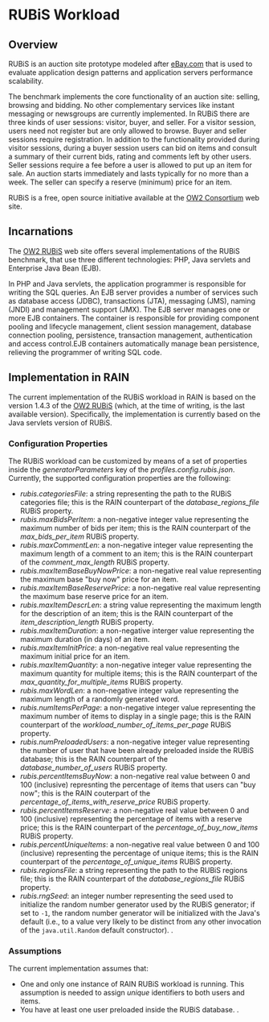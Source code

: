 RUBiS Workload
==============


## Overview

RUBiS is an auction site prototype modeled after [eBay.com](http://www.ebay.com) that is used to evaluate application design patterns and application servers performance scalability.

The benchmark implements the core functionality of an auction site: selling, browsing and bidding. No other complementary services like instant messaging or newsgroups are currently implemented. In RUBiS there are three kinds of user sessions: visitor, buyer, and seller. For a visitor session, users need not register but are only allowed to browse. Buyer and seller sessions require registration. In addition to the functionality provided during visitor sessions, during a buyer session users can bid on items and consult a summary of their current bids, rating and comments left by other users. Seller sessions require a fee before a user is allowed to put up an item for sale. An auction starts immediately and lasts typically for no more than a week. The seller can specify a reserve (minimum) price for an item.

RUBiS is a free, open source initiative available at the [OW2 Consortium](http://rubis.ow2.org/) web site.


## Incarnations

The [OW2 RUBiS](http://rubis.ow2.org) web site offers several implementations of the RUBiS benchmark, that use three different technologies: PHP, Java servlets and Enterprise Java Bean (EJB).

In PHP and Java servlets, the application programmer is responsible for writing the SQL queries.
An EJB server provides a number of services such as database access (JDBC), transactions (JTA), messaging (JMS), naming (JNDI) and management support (JMX). The EJB server manages one or more EJB containers. The container is responsible for providing component pooling and lifecycle management, client session management, database connection pooling, persistence, transaction management, authentication and access control.EJB containers automatically manage bean persistence, relieving the programmer of writing SQL code.


## Implementation in RAIN

The current implementation of the RUBiS workload in RAIN is based on the version 1.4.3 of the [OW2 RUBiS](http://http://rubis.ow2.org/) (which, at the time of writing, is the last available version).
Specifically, the implementation is currently based on the Java servlets version of RUBiS.

### Configuration Properties

The RUBiS workload can be customized by means of a set of properties inside the *generatorParameters* key of the *profiles.config.rubis.json*.
Currently, the supported configuration properties are the following:
- *rubis.categoriesFile*: a string representing the path to the RUBiS categories file; this is the RAIN counterpart of the *database\_regions\_file* RUBiS property.
- *rubis.maxBidsPerItem*: a non-negative integer value representing the maximum number of bids per item; this is the RAIN counterpart of the *max\_bids\_per\_item* RUBiS property.
- *rubis.maxCommentLen*: a non-negative integer value representing the maximum length of a comment to an item; this is the RAIN counterpart of the *comment\_max\_length* RUBiS property.
- *rubis.maxItemBaseBuyNowPrice*: a non-negative real value representing the maximum base "buy now" price for an item.
- *rubis.maxItemBaseReservePrice*: a non-negative real value representing the maximum base reserve price for an item.
- *rubis.maxItemDescrLen*: a string value representing the maximum length for the description of an item; this is the RAIN counterpart of the *item\_description\_length* RUBiS property.
- *rubis.maxItemDuration*: a non-negative interger value representing the maximum duration (in days) of an item.
- *rubis.maxItemInitPrice*: a non-negative real value representing the maximum initial price for an item.
- *rubis.maxItemQuantity*: a non-negative integer value representing the maximum quantity for multiple items; this is the RAIN counterpart of the *max\_quantity\_for_multiple\_items* RUBiS property.
- *rubis.maxWordLen*: a non-negative integer value representing the maximum length of a randomly generated word.
- *rubis.numItemsPerPage*: a non-negative integer value representing the maximum number of items to display in a single page; this is the RAIN counterpart of the *workload\_number\_of\_items\_per\_page* RUBiS property.
- *rubis.numPreloadedUsers*: a non-negative integer value representing the number of user that have been already preloaded inside the RUBiS database; this is the RAIN counterpart of the *database\_number\_of\_users* RUBiS property.
- *rubis.percentItemsBuyNow*: a non-negative real value between 0 and 100 (inclusive) represnting the percentage of items that users can "buy now"; this is the RAIN couterpart of the *percentage\_of_items\_with\_reserve\_price* RUBiS property.
- *rubis.percentItemsReserve*: a non-negative real value between 0 and 100 (inclusive) representing the percentage of items with a reserve price; this is the RAIN counterpart of the *percentage\_of\_buy\_now\_items* RUBiS property.
- *rubis.percentUniqueItems*: a non-negative real value between 0 and 100 (inclusive) representing the percentage of unique items; this is the RAIN counterpart of the *percentage\_of\_unique\_items* RUBiS property.
- *rubis.regionsFile*: a string representing the path to the RUBiS regions file; this is the RAIN counterpart of the *database\_regions\_file* RUBiS property.
- *rubis.rngSeed*: an integer number representing the seed used to initialize the random number generator used by the RUBiS generator; if set to `-1`, the random number generator will be initialized with the Java's default (i.e., to a value very likely to be distinct from any other invocation of the `java.util.Random` default constructor).
.

### Assumptions

The current implementation assumes that:
- One and only one instance of RAIN RUBiS workload is running. This assumption is needed to assign _unique_ identifiers to both users and items.
- You have at least one user preloaded inside the RUBiS database.
.
